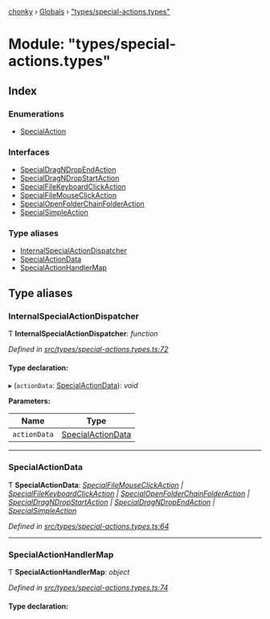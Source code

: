 [chonky](../README.md) › [Globals](../globals.md) › ["types/special-actions.types"](_types_special_actions_types_.md)

# Module: "types/special-actions.types"

## Index

### Enumerations

* [SpecialAction](../enums/_types_special_actions_types_.specialaction.md)

### Interfaces

* [SpecialDragNDropEndAction](../interfaces/_types_special_actions_types_.specialdragndropendaction.md)
* [SpecialDragNDropStartAction](../interfaces/_types_special_actions_types_.specialdragndropstartaction.md)
* [SpecialFileKeyboardClickAction](../interfaces/_types_special_actions_types_.specialfilekeyboardclickaction.md)
* [SpecialFileMouseClickAction](../interfaces/_types_special_actions_types_.specialfilemouseclickaction.md)
* [SpecialOpenFolderChainFolderAction](../interfaces/_types_special_actions_types_.specialopenfolderchainfolderaction.md)
* [SpecialSimpleAction](../interfaces/_types_special_actions_types_.specialsimpleaction.md)

### Type aliases

* [InternalSpecialActionDispatcher](_types_special_actions_types_.md#internalspecialactiondispatcher)
* [SpecialActionData](_types_special_actions_types_.md#specialactiondata)
* [SpecialActionHandlerMap](_types_special_actions_types_.md#specialactionhandlermap)

## Type aliases

###  InternalSpecialActionDispatcher

Ƭ **InternalSpecialActionDispatcher**: *function*

*Defined in [src/types/special-actions.types.ts:72](https://github.com/TimboKZ/Chonky/blob/3d6eae9/src/types/special-actions.types.ts#L72)*

#### Type declaration:

▸ (`actionData`: [SpecialActionData](_types_special_actions_types_.md#specialactiondata)): *void*

**Parameters:**

Name | Type |
------ | ------ |
`actionData` | [SpecialActionData](_types_special_actions_types_.md#specialactiondata) |

___

###  SpecialActionData

Ƭ **SpecialActionData**: *[SpecialFileMouseClickAction](../interfaces/_types_special_actions_types_.specialfilemouseclickaction.md) | [SpecialFileKeyboardClickAction](../interfaces/_types_special_actions_types_.specialfilekeyboardclickaction.md) | [SpecialOpenFolderChainFolderAction](../interfaces/_types_special_actions_types_.specialopenfolderchainfolderaction.md) | [SpecialDragNDropStartAction](../interfaces/_types_special_actions_types_.specialdragndropstartaction.md) | [SpecialDragNDropEndAction](../interfaces/_types_special_actions_types_.specialdragndropendaction.md) | [SpecialSimpleAction](../interfaces/_types_special_actions_types_.specialsimpleaction.md)*

*Defined in [src/types/special-actions.types.ts:64](https://github.com/TimboKZ/Chonky/blob/3d6eae9/src/types/special-actions.types.ts#L64)*

___

###  SpecialActionHandlerMap

Ƭ **SpecialActionHandlerMap**: *object*

*Defined in [src/types/special-actions.types.ts:74](https://github.com/TimboKZ/Chonky/blob/3d6eae9/src/types/special-actions.types.ts#L74)*

#### Type declaration:
